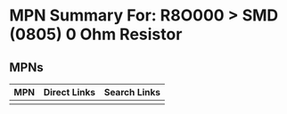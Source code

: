 



# MPN Summary For: R8O000 > SMD (0805) 0 Ohm Resistor

## MPNs
  

|MPN|Direct Links|Search Links|
| :--- | :--- | :--- |
||||
